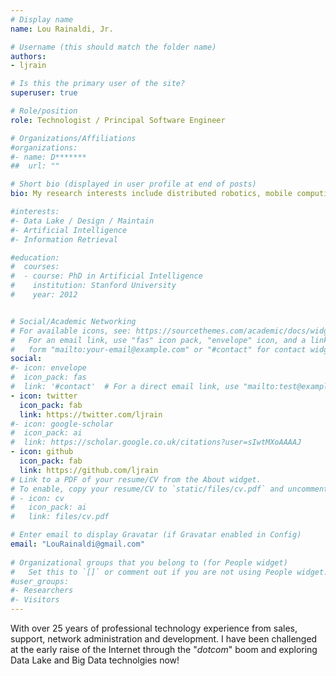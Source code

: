```yaml
---
# Display name
name: Lou Rainaldi, Jr.

# Username (this should match the folder name)
authors:
- ljrain

# Is this the primary user of the site?
superuser: true

# Role/position
role: Technologist / Principal Software Engineer

# Organizations/Affiliations
#organizations:
#- name: D*******
##  url: ""

# Short bio (displayed in user profile at end of posts)
bio: My research interests include distributed robotics, mobile computing and programmable matter. Seasoned software engineer with over 20 years of professional experience.

#interests:
#- Data Lake / Design / Maintain
#- Artificial Intelligence
#- Information Retrieval

#education:
#  courses:
#  - course: PhD in Artificial Intelligence
#    institution: Stanford University
#    year: 2012


# Social/Academic Networking
# For available icons, see: https://sourcethemes.com/academic/docs/widgets/#icons
#   For an email link, use "fas" icon pack, "envelope" icon, and a link in the
#   form "mailto:your-email@example.com" or "#contact" for contact widget.
social:
#- icon: envelope
#  icon_pack: fas
#  link: '#contact'  # For a direct email link, use "mailto:test@example.org".
- icon: twitter
  icon_pack: fab
  link: https://twitter.com/ljrain
#- icon: google-scholar
#  icon_pack: ai
#  link: https://scholar.google.co.uk/citations?user=sIwtMXoAAAAJ
- icon: github
  icon_pack: fab
  link: https://github.com/ljrain
# Link to a PDF of your resume/CV from the About widget.
# To enable, copy your resume/CV to `static/files/cv.pdf` and uncomment the lines below.  
# - icon: cv
#   icon_pack: ai
#   link: files/cv.pdf

# Enter email to display Gravatar (if Gravatar enabled in Config)
email: "LouRainaldi@gmail.com"
  
# Organizational groups that you belong to (for People widget)
#   Set this to `[]` or comment out if you are not using People widget.  
#user_groups:
#- Researchers
#- Visitors
---
```

With over 25 years of professional technology experience from sales, support, network administration and development. I have been challenged at the early raise of the Internet through the "*dotcom*" boom and exploring Data Lake and Big Data technolgies now!

